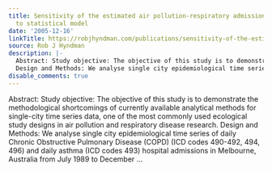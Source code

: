 ```yaml
---
title: Sensitivity of the estimated air pollution-respiratory admissions relationship
  to statistical model
date: '2005-12-16'
linkTitle: https://robjhyndman.com/publications/sensitivity-of-the-estimated-air-pollution-respiratory-admissions-relationship-to-statistical-model/
source: Rob J Hyndman
description: |-
  Abstract: Study objective: The objective of this study is to demonstrate the methodological shortcomings of currently available analytical methods for single-city time series data, one of the most commonly used ecological study designs in air pollution and respiratory disease research.
  Design and Methods: We analyse single city epidemiological time series of daily Chronic Obstructive Pulmonary Disease (COPD) (ICD codes 490-492, 494, 496) and daily asthma (ICD codes 493) hospital admissions in Melbourne, Australia from July 1989 to December ...
disable_comments: true
---
```

Abstract: Study objective: The objective of this study is to demonstrate the methodological shortcomings of currently available analytical methods for single-city time series data, one of the most commonly used ecological study designs in air pollution and respiratory disease research.
Design and Methods: We analyse single city epidemiological time series of daily Chronic Obstructive Pulmonary Disease (COPD) (ICD codes 490-492, 494, 496) and daily asthma (ICD codes 493) hospital admissions in Melbourne, Australia from July 1989 to December ...